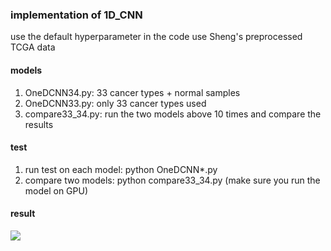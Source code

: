 ### implementation of 1D_CNN ###
use the default hyperparameter in the code
use Sheng's preprocessed TCGA data

#### models ####
1. OneDCNN34.py: 33 cancer types + normal samples
2. OneDCNN33.py: only 33 cancer types used
3. compare33_34.py: run the two models above 10 times and compare the results

#### test ####
1. run test on each model: python OneDCNN*.py
2. compare two models: python compare33_34.py
(make sure you run the model on GPU)

#### result ####
![](box_compare.png)